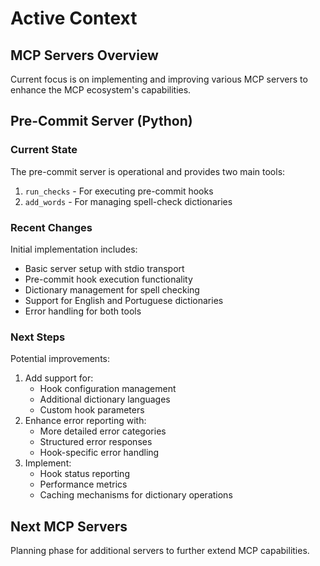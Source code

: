 # Active Context

## MCP Servers Overview
Current focus is on implementing and improving various MCP servers to enhance the MCP ecosystem's capabilities.

## Pre-Commit Server (Python)
### Current State
The pre-commit server is operational and provides two main tools:
1. `run_checks` - For executing pre-commit hooks
2. `add_words` - For managing spell-check dictionaries

### Recent Changes
Initial implementation includes:
- Basic server setup with stdio transport
- Pre-commit hook execution functionality
- Dictionary management for spell checking
- Support for English and Portuguese dictionaries
- Error handling for both tools

### Next Steps
Potential improvements:
1. Add support for:
   - Hook configuration management
   - Additional dictionary languages
   - Custom hook parameters
2. Enhance error reporting with:
   - More detailed error categories
   - Structured error responses
   - Hook-specific error handling
3. Implement:
   - Hook status reporting
   - Performance metrics
   - Caching mechanisms for dictionary operations

## Next MCP Servers
Planning phase for additional servers to further extend MCP capabilities.
